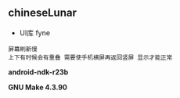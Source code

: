 ## chineseLunar

- UI库 fyne

```text
屏幕刷新慢 
上下有时候会有重叠 需要使手机横屏再返回竖屏 显示才能正常
```

**android-ndk-r23b**

**GNU Make 4.3.90**


